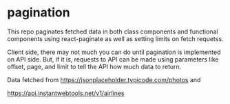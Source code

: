 # pagination

This repo paginates fetched data in both class components and functional components using react-paginate as well as setting limits on fetch requetss. 


Client side, there may not much you can do until pagination is implemented on API side. But, if it is, requests to API can be made using parameters like offset, page, and limit to tell the API how much data to return. 


Data fetched from 
https://jsonplaceholder.typicode.com/photos
and 

https://api.instantwebtools.net/v1/airlines


